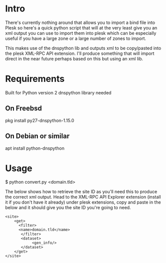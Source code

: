 
# Intro

There's currently nothing around that allows you to import a bind file into Plesk so here's a quick python script that will at the very least give you an xml output you can use to import them into plesk which can be especially useful if you have a large zone or a large number of zones to import.

This makes use of the dnspython lib and outputs xml to be copy/pasted into the plesk XML-RPC API extension.  I'll produce something that will import direct in the near future perhaps based on this but using an xml lib.

# Requirements

Built for Python version 2
dnspython library needed

## On Freebsd

pkg install py27-dnspython-1.15.0

## On Debian or similar

apt install python-dnspython

# Usage
$ python convert.py <domain.tld> <site id>
    
The below shows how to retrieve the site ID as you'll need this to produce the correct xml output.  Head to the XML-RPC API Explorer extension (install it if you don't have it already) under plesk extensions, copy and paste in the below and it should give you the site ID you're going to need.

```
<site>
    <get>
      <filter>
      <name>domain.tld</name>
       </filter>
       <dataset>
            <gen_info/>
       </dataset>
    </get>
</site>
```
